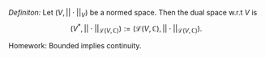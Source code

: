 *Definiton:* Let $(V,||\cdot||_V)$ be a normed space. Then the dual space w.r.t $V$ is 
$$
(V^*,||\cdot||_{\mathcal{L}(V,\mathbb{C})}):= (\mathcal{L}(V,\mathbb{C}),||\cdot||_{\mathcal{L}(V,\mathbb{C})}).
$$

Homework: Bounded implies continuity.